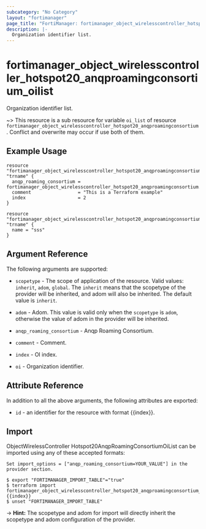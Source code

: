 ```yaml
---
subcategory: "No Category"
layout: "fortimanager"
page_title: "FortiManager: fortimanager_object_wirelesscontroller_hotspot20_anqproamingconsortium_oilist"
description: |-
  Organization identifier list.
---
```


# fortimanager_object_wirelesscontroller_hotspot20_anqproamingconsortium_oilist
Organization identifier list.

~> This resource is a sub resource for variable `oi_list` of resource `fortimanager_object_wirelesscontroller_hotspot20_anqproamingconsortium`. Conflict and overwrite may occur if use both of them.



## Example Usage

```hcl
resource "fortimanager_object_wirelesscontroller_hotspot20_anqproamingconsortium_oilist" "trname" {
  anqp_roaming_consortium = fortimanager_object_wirelesscontroller_hotspot20_anqproamingconsortium.trname.name
  comment                 = "This is a Terraform example"
  index                   = 2
}

resource "fortimanager_object_wirelesscontroller_hotspot20_anqproamingconsortium" "trname" {
  name = "sss"
}
```

## Argument Reference


The following arguments are supported:

* `scopetype` - The scope of application of the resource. Valid values: `inherit`, `adom`, `global`. The `inherit` means that the scopetype of the provider will be inherited, and adom will also be inherited. The default value is `inherit`.
* `adom` - Adom. This value is valid only when the `scopetype` is `adom`, otherwise the value of adom in the provider will be inherited.
* `anqp_roaming_consortium` - Anqp Roaming Consortium.

* `comment` - Comment.
* `index` - OI index.
* `oi` - Organization identifier.


## Attribute Reference

In addition to all the above arguments, the following attributes are exported:
* `id` - an identifier for the resource with format {{index}}.

## Import

ObjectWirelessController Hotspot20AnqpRoamingConsortiumOiList can be imported using any of these accepted formats:
```
Set import_options = ["anqp_roaming_consortium=YOUR_VALUE"] in the provider section.

$ export "FORTIMANAGER_IMPORT_TABLE"="true"
$ terraform import fortimanager_object_wirelesscontroller_hotspot20_anqproamingconsortium_oilist.labelname {{index}}
$ unset "FORTIMANAGER_IMPORT_TABLE"
```
-> **Hint:** The scopetype and adom for import will directly inherit the scopetype and adom configuration of the provider.
